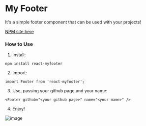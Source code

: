 # My Footer

It's a simple footer component that can be used with your projects!

[NPM site here](https://www.npmjs.com/package/react-myfooter)

### How to Use

1. Install:

`npm install react-myfooter`

2. Import:

`import Footer from 'react-myfooter';`

3. Use, passing your github page and your name:

`<Footer github="<your github page>" name="<your name>" />`

4. Enjoy!

![image](https://i.imgur.com/BWjRTNB.png)
